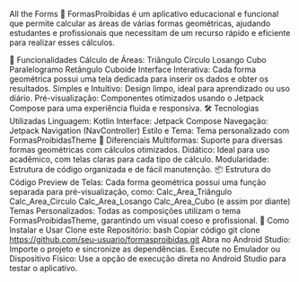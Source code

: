 
All the Forms 📐
FormasProibidas é um aplicativo educacional e funcional que permite calcular as áreas de várias formas geométricas, ajudando estudantes e profissionais que necessitam de um recurso rápido e eficiente para realizar esses cálculos.

🚀 Funcionalidades
Cálculo de Áreas:
Triângulo
Círculo
Losango
Cubo
Paralelogramo
Retângulo
Cuboide
Interface Interativa: Cada forma geométrica possui uma tela dedicada para inserir os dados e obter os resultados.
Simples e Intuitivo: Design limpo, ideal para aprendizado ou uso diário.
Pré-visualização: Componentes otimizados usando o Jetpack Compose para uma experiência fluida e responsiva.
🛠️ Tecnologias Utilizadas
Linguagem: Kotlin
Interface: Jetpack Compose
Navegação: Jetpack Navigation (NavController)
Estilo e Tema: Tema personalizado com FormasProibidasTheme
🌟 Diferenciais
Multiformas: Suporte para diversas formas geométricas com cálculos otimizados.
Didático: Ideal para uso acadêmico, com telas claras para cada tipo de cálculo.
Modularidade: Estrutura de código organizada e de fácil manutenção.
📦 Estrutura do Código
Preview de Telas: Cada forma geométrica possui uma função separada para pré-visualização, como:
Calc_Area_Triângulo
Calc_Area_Circulo
Calc_Area_Losango
Calc_Area_Cubo
(e assim por diante)
Temas Personalizados: Todas as composições utilizam o tema FormasProibidasTheme, garantindo um visual coeso e profissional.
🔧 Como Instalar e Usar
Clone este Repositório:
bash
Copiar código
git clone https://github.com/seu-usuario/formasproibidas.git
Abra no Android Studio:
Importe o projeto e sincronize as dependências.
Execute no Emulador ou Dispositivo Físico:
Use a opção de execução direta no Android Studio para testar o aplicativo.
